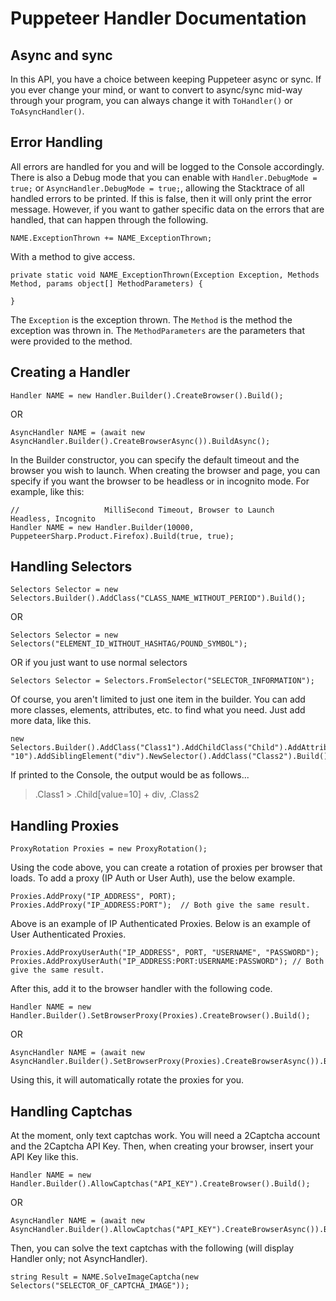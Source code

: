 # Puppeteer Handler Documentation

## Async and sync

In this API, you have a choice between keeping Puppeteer async or sync.  If you ever change your mind, or want to convert to async/sync mid-way through your program, you can always change it with `ToHandler()` or `ToAsyncHandler()`.

## Error Handling

All errors are handled for you and will be logged to the Console accordingly.  There is also a Debug mode that you can enable with `Handler.DebugMode = true;` or `AsyncHandler.DebugMode = true;`, allowing the Stacktrace of all handled errors to be printed.  If this is false, then it will only print the error message.  However, if you want to gather specific data on the errors that are handled, that can happen through the following.

```CSharp
NAME.ExceptionThrown += NAME_ExceptionThrown;
```

With a method to give access.

```CSharp
private static void NAME_ExceptionThrown(Exception Exception, Methods Method, params object[] MethodParameters) {

}
```

The `Exception` is the exception thrown.
The `Method` is the method the exception was thrown in.
The `MethodParameters` are the parameters that were provided to the method.

## Creating a Handler

```CSharp
Handler NAME = new Handler.Builder().CreateBrowser().Build();
```
OR
```CSharp
AsyncHandler NAME = (await new AsyncHandler.Builder().CreateBrowserAsync()).BuildAsync();
```

In the Builder constructor, you can specify the default timeout and the browser you wish to launch.  When creating the browser and page, you can specify if you want the browser to be headless or in incognito mode.  For example, like this:

```CSharp
//                   MilliSecond Timeout, Browser to Launch                 Headless, Incognito
Handler NAME = new Handler.Builder(10000, PuppeteerSharp.Product.Firefox).Build(true, true);
```

## Handling Selectors

```CSharp
Selectors Selector = new Selectors.Builder().AddClass("CLASS_NAME_WITHOUT_PERIOD").Build();
```
OR
```CSharp
Selectors Selector = new Selectors("ELEMENT_ID_WITHOUT_HASHTAG/POUND_SYMBOL");
```
OR if you just want to use normal selectors
```CSharp
Selectors Selector = Selectors.FromSelector("SELECTOR_INFORMATION");
```
Of course, you aren't limited to just one item in the builder.  You can add more classes, elements, attributes, etc. to find what you need.  Just add more data, like this.
```CSharp
new Selectors.Builder().AddClass("Class1").AddChildClass("Child").AddAttribute("value", "10").AddSiblingElement("div").NewSelector().AddClass("Class2").Build();

```
If printed to the Console, the output would be as follows...
> .Class1 > .Child[value=10] + div, .Class2

## Handling Proxies

```CSharp
ProxyRotation Proxies = new ProxyRotation();
```
Using the code above, you can create a rotation of proxies per browser that loads.  To add a proxy (IP Auth or User Auth), use the below example.
```CSharp
Proxies.AddProxy("IP_ADDRESS", PORT);
Proxies.AddProxy("IP_ADDRESS:PORT");  // Both give the same result.
```
Above is an example of IP Authenticated Proxies.  Below is an example of User Authenticated Proxies.
```CSharp
Proxies.AddProxyUserAuth("IP_ADDRESS", PORT, "USERNAME", "PASSWORD");
Proxies.AddProxyUserAuth("IP_ADDRESS:PORT:USERNAME:PASSWORD"); // Both give the same result.
```
After this, add it to the browser handler with the following code.
```CSharp
Handler NAME = new Handler.Builder().SetBrowserProxy(Proxies).CreateBrowser().Build();
```
OR
```CSharp
AsyncHandler NAME = (await new AsyncHandler.Builder().SetBrowserProxy(Proxies).CreateBrowserAsync()).BuildAsync();
```
Using this, it will automatically rotate the proxies for you.

## Handling Captchas

At the moment, only text captchas work.  You will need a 2Captcha account and the 2Captcha API Key.  Then, when creating your browser, insert your API Key like this.

```CSharp
Handler NAME = new Handler.Builder().AllowCaptchas("API_KEY").CreateBrowser().Build();
```
OR 
```CSharp
AsyncHandler NAME = (await new AsyncHandler.Builder().AllowCaptchas("API_KEY").CreateBrowserAsync()).BuildAsync();
```
Then, you can solve the text captchas with the following (will display Handler only; not AsyncHandler).
```CSharp
string Result = NAME.SolveImageCaptcha(new Selectors("SELECTOR_OF_CAPTCHA_IMAGE"));
```